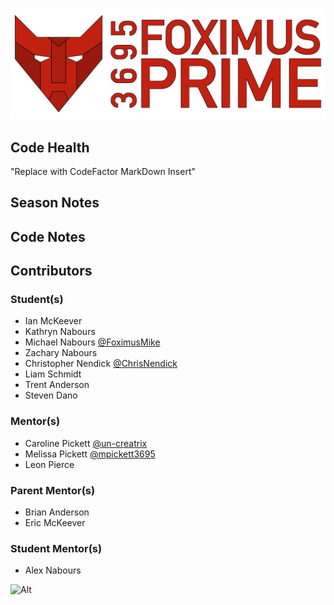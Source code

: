 ![logo](/Images/Logo.png?raw=true)
## Code Health
"Replace with CodeFactor MarkDown Insert"
## Season Notes
## Code Notes
## Contributors
### Student(s)
- Ian McKeever
- Kathryn Nabours
- Michael Nabours  [@FoximusMike](https://github.com/FoximusMike)
- Zachary Nabours
- Christopher Nendick  [@ChrisNendick](https://github.com/ChrisNendick)
- Liam Schmidt
- Trent Anderson
- Steven Dano
### Mentor(s)
- Caroline Pickett [@un-creatrix](https://github.com/un-creatrix)
- Melissa Pickett [@mpickett3695](https://github.com/mpickett3695)
- Leon Pierce
### Parent Mentor(s)
- Brian Anderson
- Eric McKeever
### Student Mentor(s)
- Alex Nabours
  
![Alt](https://repobeats.axiom.co/api/embed/0370065da2aaa495be7f03cf8d887501ecaa7c61.svg "Repobeats analytics image")
